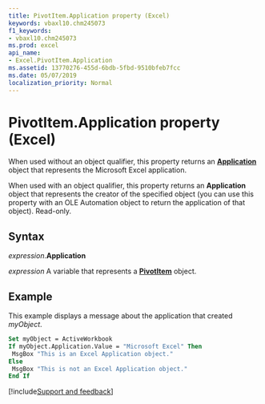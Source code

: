 ```yaml
---
title: PivotItem.Application property (Excel)
keywords: vbaxl10.chm245073
f1_keywords:
- vbaxl10.chm245073
ms.prod: excel
api_name:
- Excel.PivotItem.Application
ms.assetid: 13770276-455d-6bdb-5fbd-9510bfeb7fcc
ms.date: 05/07/2019
localization_priority: Normal
---
```



# PivotItem.Application property (Excel)

When used without an object qualifier, this property returns an **[Application](Excel.Application(object).md)** object that represents the Microsoft Excel application. 

When used with an object qualifier, this property returns an **Application** object that represents the creator of the specified object (you can use this property with an OLE Automation object to return the application of that object). Read-only.


## Syntax

_expression_.**Application**

_expression_ A variable that represents a **[PivotItem](Excel.PivotItem.md)** object.


## Example

This example displays a message about the application that created _myObject_.

```vb
Set myObject = ActiveWorkbook 
If myObject.Application.Value = "Microsoft Excel" Then 
 MsgBox "This is an Excel Application object." 
Else 
 MsgBox "This is not an Excel Application object." 
End If
```




[!include[Support and feedback](~/includes/feedback-boilerplate.md)]